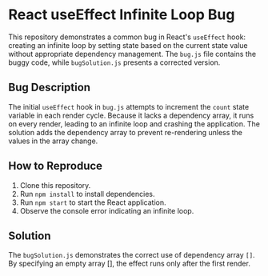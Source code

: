 # React useEffect Infinite Loop Bug

This repository demonstrates a common bug in React's `useEffect` hook: creating an infinite loop by setting state based on the current state value without appropriate dependency management. The `bug.js` file contains the buggy code, while `bugSolution.js` presents a corrected version.

## Bug Description
The initial `useEffect` hook in `bug.js` attempts to increment the `count` state variable in each render cycle.  Because it lacks a dependency array, it runs on every render, leading to an infinite loop and crashing the application.  The solution adds the dependency array to prevent re-rendering unless the values in the array change.

## How to Reproduce
1. Clone this repository.
2. Run `npm install` to install dependencies.
3. Run `npm start` to start the React application.
4. Observe the console error indicating an infinite loop.

## Solution
The `bugSolution.js` demonstrates the correct use of dependency array `[]`. By specifying an empty array [], the effect runs only after the first render.